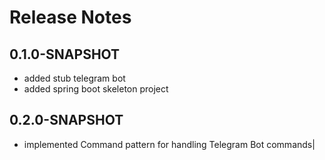 # Release Notes

## 0.1.0-SNAPSHOT

* added stub telegram bot 
* added spring boot skeleton project

## 0.2.0-SNAPSHOT

* implemented Command pattern for handling Telegram Bot commands|
